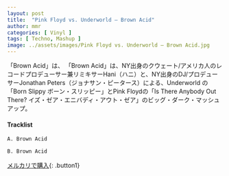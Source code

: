 ```yaml
---
layout: post
title:  "Pink Floyd vs. Underworld – Brown Acid"
author: mmr
categories: [ Vinyl ]
tags: [ Techno, Mashup ]
image: ../assets/images/Pink Floyd vs. Underworld – Brown Acid.jpg
---
```


「Brown Acid」は、
「Brown Acid」は、NY出身のクウェート/アメリカ人のレコードプロデューサー兼リミキサーHani（ハニ）と、NY出身のDJ/プロデューサーJonathan Peters（ジョナサン・ピータース）による、Underworld の「Born Slippy ボーン・スリッピー」とPink Floydの「Is There Anybody Out There? イズ・ゼア・エニバディ・アウト・ゼア」のビッグ・ダーク・マッシュアップ。


#### Tracklist
```md
A. Brown Acid

B. Brown Acid
```

[メルカリで購入](https://jp.mercari.com/item/m72837150072){: .button1}

